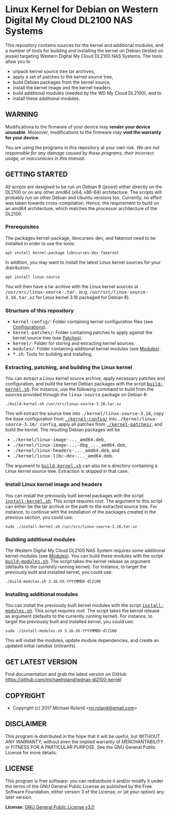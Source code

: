 # Linux Kernel for Debian on Western Digital My Cloud DL2100 NAS Systems

This repository contains sources for the kernel and additional modules, and a
number of tools for building and installing the kernel on Debian (tested on jessie)
targeting Western Digital My Cloud DL2100 NAS Systems. The tools allow you to

- unpack kernel source tree tar archives,
- apply a set of patches to the kernel source tree,
- build Debian packages from the kernel source,
- install the kernel image and the kernel headers,
- build additional modules (needed by the WD My Cloud DL2100), and to
- install these additional modules.


## WARNING

Modifications to the firmware of your device may **render your device unusable**.
Moreover, modifications to the firmware may **void the warranty for your device**.

You are using the programs in this repository at your own risk. *We are not
responsible for any damage caused by these programs, their incorrect usage, or
inaccuracies in this manual.*


## GETTING STARTED

All scripts are designed to be run on Debian 8 (jessie) either directly on the
DL2100 or on any other *amd64* (x64, x86-64) architecture. The scripts will
probably run on other Debian and Ubuntu versions too. Currently, no effort was
taken towards cross-compilation. Hence, the requirement to build on an amd64
architecture, which matches the processor architecture of the DL2100.


### Prerequisites

The packages kernel-package, libncurses-dev, and fakeroot need to be installed
in order to use the tools:

    apt install kernel-package libncurses-dev fakeroot

In addition, you may want to install the latest Linux kernel sources for your
distribution:

    apt install linux-source

You will then have a tar archive with the Linux kernel sources at
<samp>/usr/src/linux-source-*.tar.*</samp> (e.g.
<samp>/usr/src/linux-source-3.16.tar.xz</samp> for Linux kernel 3.16 packaged
for Debian 8).


### Structure of this repository

- <samp>kernel-config/</samp>: Folder containing kernel configuration files (see
  [Configurations](kernel-config/README.md)).
- <samp>kernel-patches/</samp>: Folder containing patches to apply against the
  kernel source tree (see [Patches](kernel-patches/README.md)).
- <samp>kernel/</samp>: Folder for storing and extracting kernel sources.
- <samp>modules/</samp>: Folder containing additional kernel modules (see
  [Modules](modules/README.md)).
- <samp>\*.sh</samp>: Tools for building and installing.


### Extracting, patching, and building the Linux kernel

You can extract a Linux kernel source archive, apply necessary patches and
configuration, and build the kernel Debian packages with the script
<samp>[build-kernel.sh](build-kernel.sh)</samp>. For instance, use the following
command to build from the sources provided through the <samp>linux-source</samp>
package on Debian 8:

    ./build-kernel.sh /usr/src/linux-source-3.16.tar.xz

This will extract the source tree into <samp>./kernel/linux-source-3.16</samp>,
copy the base configuration from <samp>[./kernel-config/](kernel-config/)</samp>
into <samp>./kernel/linux-source-3.16/.config</samp>, apply all patches from
<samp>[./kernel-patches/](kernel-patches/)</samp>, and build the kernel. The
resulting Debian packages will be

- <samp>./kernel/linux-image-...\_amd64.deb</samp>,
- <samp>./kernel/linux-image-...-dbg\_...\_amd64.deb</samp>,
- <samp>./kernel/linux-headers-...\_amd64.deb</samp>, and
- <samp>./kernel/linux-libc-dev-...\_amd64.deb</samp>.

The argument to <samp>[build-kernel.sh](build-kernel.sh)</samp> can also be a
directory containing a Linux kernel source tree. Extraction is skipped in that
case.


### Install Linux kernel image and headers

You can install the previously built kernel packages with the script
<samp>[install-kernel.sh](install-kernel.sh)</samp>. This script requires *root*.
The argument to this script can either be the tar archive or the path to the
extracted source tree. For instance, to continue with the installation of the
packages created in the previous section, you could use:

    sudo ./install-kernel.sh /usr/src/linux-source-3.16.tar.xz


### Building additional modules

The Western Digital My Cloud DL2100 NAS System requires some additional kernel
modules (see [Modules](modules/README.md)). You can build these modules with the
script <samp>[build-modules.sh](build-modules.sh)</samp>. The script takes the
kernel release as argument (defaults to the currently running kernel). For
instance, to target the previously built and installed kernel, you could use:

    ./build-modules.sh 3.16.XX-YYYYMMDD-dl2100


### Installing additional modules

You can install the previously built kernel modules with the script
<samp>[install-modules.sh](install-modules.sh)</samp>. This script requires *root*.
The script takes the kernel release as argument (defaults to the currently running
kernel). For instance, to target the previously built and installed kernel, you
could use:

    sudo ./install-modules.sh 3.16.XX-YYYYMMDD-dl2100

This will install the modules, update module dependencies, and create an updated
initial ramdisk (initramfs).


## GET LATEST VERSION

Find documentation and grab the latest version on GitHub
<https://github.com/michaelroland/wdnas-dl2100-kernel>


## COPYRIGHT

- Copyright (c) 2017 Michael Roland <<mi.roland@gmail.com>>


## DISCLAIMER

This program is distributed in the hope that it will be useful,
but WITHOUT ANY WARRANTY; without even the implied warranty of
MERCHANTABILITY or FITNESS FOR A PARTICULAR PURPOSE.  See the
GNU General Public License for more details.


## LICENSE

This program is free software: you can redistribute it and/or modify
it under the terms of the GNU General Public License as published by
the Free Software Foundation, either version 3 of the License, or
(at your option) any later version.

**License**: [GNU General Public License v3.0](https://www.gnu.org/licenses/gpl-3.0.txt)

